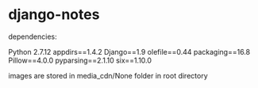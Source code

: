 # django-notes

dependencies:

Python 2.7.12
appdirs==1.4.2
Django==1.9
olefile==0.44
packaging==16.8
Pillow==4.0.0
pyparsing==2.1.10
six==1.10.0


images are stored in media_cdn/None folder in root directory